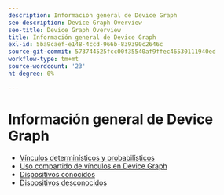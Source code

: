 ```yaml
---
description: Información general de Device Graph
seo-description: Device Graph Overview
seo-title: Device Graph Overview
title: Información general de Device Graph
exl-id: 5ba9caef-e148-4ccd-966b-839390c2646c
source-git-commit: 573744525fcc00f35540af9ffec46530111940ed
workflow-type: tm+mt
source-wordcount: '23'
ht-degree: 0%

---
```


# Información general de Device Graph

* [Vínculos determinísticos y probabilísticos](links.md)
* [Uso compartido de vínculos en Device Graph](link-sharing.md)
* [Dispositivos conocidos](known-device.md)
* [Dispositivos desconocidos](unknown-device.md)
